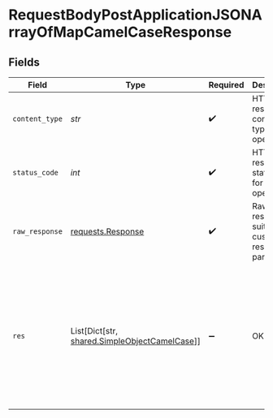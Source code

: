 # RequestBodyPostApplicationJSONArrayOfMapCamelCaseResponse


## Fields

| Field                                                                                         | Type                                                                                          | Required                                                                                      | Description                                                                                   | Example                                                                                       |
| --------------------------------------------------------------------------------------------- | --------------------------------------------------------------------------------------------- | --------------------------------------------------------------------------------------------- | --------------------------------------------------------------------------------------------- | --------------------------------------------------------------------------------------------- |
| `content_type`                                                                                | *str*                                                                                         | :heavy_check_mark:                                                                            | HTTP response content type for this operation                                                 |                                                                                               |
| `status_code`                                                                                 | *int*                                                                                         | :heavy_check_mark:                                                                            | HTTP response status code for this operation                                                  |                                                                                               |
| `raw_response`                                                                                | [requests.Response](https://requests.readthedocs.io/en/latest/api/#requests.Response)         | :heavy_check_mark:                                                                            | Raw HTTP response; suitable for custom response parsing                                       |                                                                                               |
| `res`                                                                                         | List[Dict[str, [shared.SimpleObjectCamelCase](../../models/shared/simpleobjectcamelcase.md)]] | :heavy_minus_sign:                                                                            | OK                                                                                            | [<br/>{<br/>"mapElem1": "...",<br/>"mapElem2": "..."<br/>},<br/>{<br/>"mapElem1": "...",<br/>"mapElem2": "..."<br/>}<br/>] |